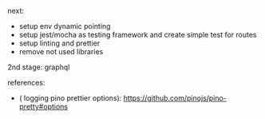 next:
- setup env dynamic pointing
- setup jest/mocha as testing framework and create simple test for routes
- setup linting and prettier
- remove not used libraries

2nd stage: graphql

references:
- ( logging pino prettier options): https://github.com/pinojs/pino-pretty#options
